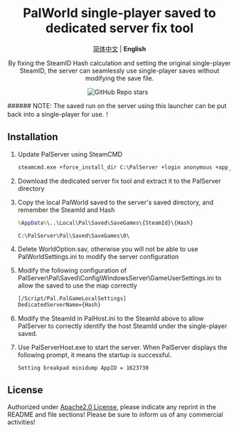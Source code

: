 <h1 align='center'>PalWorld single-player saved to dedicated server fix tool</h1>

<p align="center">
   <a href="/README.md">简体中文</a> | <strong>English</strong>
</p>
<p align='center'>
  By fixing the SteamID Hash calculation and setting the original single-player SteamID, the server can seamlessly use single-player saves without modifying the save file.<br/>
</p>


<p align='center'>
<img alt="GitHub Repo stars" src="https://img.shields.io/github/stars/number201724/PalServerHostFix?style=for-the-badge">&nbsp;&nbsp;
</p>
###### NOTE: The saved run on the server using this launcher can be put back into a single-player for use.！


## Installation

1. Update PalServer using SteamCMD

   ```cmd
   steamcmd.exe +force_install_dir C:\PalServer +login anonymous +app_update 2394010 validate +quit
   ```

2. Download the dedicated server fix tool and extract it to the PalServer directory

3. Copy the local PalWorld saved to the server's saved directory, and remember the SteamId and Hash

   ``` cmd
   %AppData%\..\Local\Pal\Saved\SaveGames\{SteamId}\{Hash}
   ```

   ```
   C:\PalServer\Pal\Saved\SaveGames\0\
   ```

4. Delete WorldOption.sav, otherwise you will not be able to use PalWorldSettings.ini to modify the server configuration

5. Modify the following configuration of PalServer\Pal\Saved\Config\WindowsServer\GameUserSettings.ini to allow the saved to use the map correctly

   ```cmd
   [/Script/Pal.PalGameLocalSettings]
   DedicatedServerName={Hash}
   ```

   

6. Modify the SteamId in PalHost.ini to the SteamId above to allow PalServer to correctly identify the host SteamId under the single-player saved.

7. Use PalServerHost.exe to start the server. When PalServer displays the following prompt, it means the startup is successful.

   ```
   Setting breakpad minidump AppID = 1623730
   ```

## License

Authorized under [Apache2.0 License](LICENSE), please indicate any reprint in the README and file sections! Please be sure to inform us of any commercial activities!
